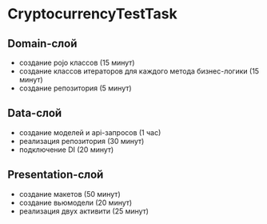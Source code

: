 # CryptocurrencyTestTask
## Domain-слой
- создание pojo классов (15 минут)
- создание классов итераторов для каждого метода бизнес-логики (15 минут)
- создание репозитория (5 минут)
## Data-слой
- создание моделей и api-запросов (1 час)
- реализация репозитория (30 минут)
- подключение DI (20 минут)
## Presentation-слой
- создание макетов (50 минут)
- создание вьюмодели (20 минут)
- реализация двух активити (25 минут)

